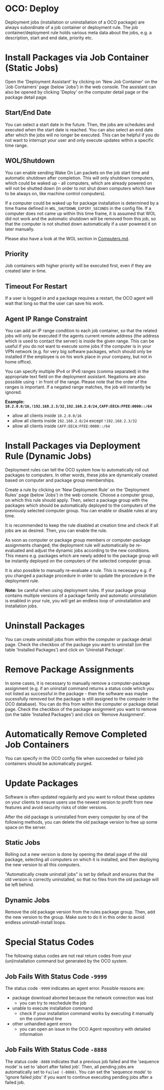 # OCO: Deploy

Deployment jobs (installation or uninstallation of a OCO package) are always subordinate of a job container or deployment rule. The job container/deployment rule holds various meta data about the jobs, e.g. a description, start and end date, priority etc.

# Install Packages via Job Container (Static Jobs)
Open the 'Deployment Assistant' by clicking on 'New Job Container' on the 'Job Containers' page (below 'Jobs') in the web console. The assistant can also be opened by clicking 'Deploy' on the computer detail page or the package detail page.

## Start/End Date
You can select a start date in the future. Then, the jobs are schedules and executed when the start date is reached. You can also select an end date after which the jobs will no longer be executed. This can be helpful if you do not want to interrupt your user and only execute updates within a specific time range.

## WOL/Shutdown
You can enable sending Wake On Lan packets on the job start time and automatic shutdown after completion. This will only shutdown computers, which could be waked up - all computers, which are already powered on will not be shutted down (in order to not shut down computers which have to be always on, like machine control computers).

If a computer could be waked up for package installation is determined by a time frame defined in `WOL_SHUTDOWN_EXPIRY_SECONDS` in the config file. If a computer does not came up within this time frame, it is assumed that WOL did not work and the automatic shutdown will be removed from this job, so that the computer is not shutted down automatically if a user powered it on later manually.

Please also have a look at the WOL section in [Computers.md](Computers.md).

## Priority
Job containers with higher priority will be executed first, even if they are created later in time.

## Timeout For Restart
If a user is logged in and a package requires a restart, the OCO agent will wait that long so that the user can save his work.

## Agent IP Range Constraint
You can add an IP range condition to each job container, so that the related jobs will only be executed if the agents current remote address (the address which is used to contact the server) is inside the given range. This can be useful if you do not want to execute some jobs if the computer is in your VPN network (e.g. for very big software packages, which should only be installed if the employee is on his work place in your company, but not in home office).

You can specify multiple IPv4 or IPv6 ranges (comma separated) in the appropriate text field on the deployment assistant. Negations are also possible using `!` in front of the range. Please note that the order of the ranges is important. If a negated range matches, the job will instantly be ignored.

**Example: `10.2.0.0/16,!192.168.2.3/32,192.168.2.0/24,CAFF:EECA:FFEE:0000::/64`**
- allow all clients inside `10.2.0.0/16`
- allow all clients inside `192.168.2.0/24` except `!192.168.2.3/32`
- allow all clients inside `CAFF:EECA:FFEE:0000::/64`

# Install Packages via Deployment Rule (Dynamic Jobs)
Deployment rules can tell the OCO system how to automatically roll out packages to computers. In other words, these jobs are dynamically created based on computer and package group memberships.

Create a rule by clicking on 'New Deployment Rule' on the 'Deployment Rules' page (below 'Jobs') in the web console. Choose a computer group, on which this rule should apply. Then, select a package group with the packages which should be automatically deployed to the computers of the previously selected computer group. You can enable or disable rules at any time.

It is recommended to keep the rule disabled at creation time and check if all jobs are as desired. Then, you can enable the rule.

As soon as computer or package group members or computer-package assignments changed, the deployment rule will automatically be re-evaluated and adjust the dynamic jobs according to the new conditions. This means e.g. packages which are newly added to the package group will be instantly deployed on the computers of the selected computer group.

It is also possible to manually re-evaluate a rule. This is necessary e.g. if you changed a package procedure in order to update the procedure in the deployment rule.

**Note:** be careful when using deployment rules. If your package group contains multiple versions of a package family and automatic uninstallation is enabled in your rule, you will get an endless loop of uninstallation and installation jobs.

# Uninstall Packages
You can create uninstall jobs from within the computer or package detail page. Check the checkbox of the package you want to uninstall (on the table 'Installed Packages') and click on 'Uninstall Package'.

# Remove Package Assignments
In some cases, it is necessary to manually remove a computer-package assignment (e.g. if an uninstall command returns a status code which you not listed as successful in the package - then the software was maybe sucessfully removed but the package is still assigned to the computer in the OCO database). You can do this from within the computer or package detail page. Check the checkbox of the package assignment you want to remove (on the table 'Installed Packages') and click on 'Remove Assignment'.

# Automatically Remove Completed Job Containers
You can specify in the OCO config file when succeeded or failed job containers should be automatically purged.

# Update Packages
Software is often updated regularily and you want to rollout these updates on your clients to ensure users use the newest version to profit from new features and avoid security risks of older versions.

After the old package is uninstalled from every computer by one of the following methods, you can delete the old package version to free up some space on the server.

## Static Jobs
Rolling out a new version is done by opening the detail page of the old package, selecting all computers on which it is installed, and then deploying the new version to all this computers.

"Automatically create uninstall jobs" is set by default and ensures that the old version is correctly uninstalled, so that no files from the old package will be left behind.

## Dynamic Jobs
Remove the old package version from the rules package group. Then, add the new version to the group. Make sure to do it in this order to avoid endless uninstall-install loops.

# Special Status Codes
The following status codes are not real return codes from your (un)installation command but generated by the OCO system.

## Job Fails With Status Code `-9999`
The status code `-9999` indicates an agent error. Possible reasons are:
- package download aborted because the network connection was lost
  - you can try to reschedule the job
- unable to execute installation command
  - check if your installation command works by executing it manually on the command line
- other unhandled agent errors
  - you can open an issue in the OCO Agent repository with detailed information

## Job Fails With Status Code `-8888`
The status code `-8888` indicates that a previous job failed and the 'sequence mode' is set to 'abort after failed job'. Then, all pending jobs are automatically set to `Failed (-8888)`. You can set the 'sequence mode' to 'ignore failed jobs' if you want to continue executing pending jobs after a failed job.
